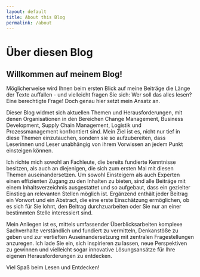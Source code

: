 ```yaml
---
layout: default
title: About this Blog
permalink: /about
---
```


# Über diesen Blog

## Willkommen auf meinem Blog!

Möglicherweise wird Ihnen beim ersten Blick auf meine Beiträge die Länge der Texte auffallen - und vielleicht fragen Sie sich: Wer soll das alles lesen? Eine berechtigte Frage! Doch genau hier setzt mein Ansatz an.

Dieser Blog widmet sich aktuellen Themen und Herausforderungen, mit denen Organisationen in den Bereichen Change Management, Business Development, Supply Chain Management, Logistik und Prozessmanagement konfrontiert sind. Mein Ziel ist es, nicht nur tief in diese Themen einzutauchen, sondern sie so aufzubereiten, dass Leserinnen und Leser unabhängig von ihrem Vorwissen an jedem Punkt einsteigen können.

Ich richte mich sowohl an Fachleute, die bereits fundierte Kenntnisse besitzen, als auch an diejenigen, die sich zum ersten Mal mit diesen Themen auseinandersetzen. Um sowohl Einsteigern als auch Experten einen effizienten Zugang zu den Inhalten zu bieten, sind alle Beiträge mit einem Inhaltsverzeichnis ausgestattet und so aufgebaut, dass ein gezielter Einstieg an relevanten Stellen möglich ist. Ergänzend enthält jeder Beitrag ein Vorwort und ein Abstract, die eine erste Einschätzung ermöglichen, ob es sich für Sie lohnt, den Beitrag durchzuarbeiten oder Sie nur an einer bestimmten Stelle interessiert sind.

Mein Anliegen ist es, mittels umfassender Überblicksarbeiten komplexe Sachverhalte verständlich und fundiert zu vermitteln, Denkanstöße zu geben und zur vertieften Auseinandersetzung mit zentralen Fragestellungen anzuregen. Ich lade Sie ein, sich inspirieren zu lassen, neue Perspektiven zu gewinnen und vielleicht sogar innovative Lösungsansätze für Ihre eigenen Herausforderungen zu entdecken.

Viel Spaß beim Lesen und Entdecken!

